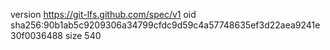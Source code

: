 version https://git-lfs.github.com/spec/v1
oid sha256:90b1ab5c9209306a34799cfdc9d59c4a57748635ef3d22aea9241e30f0036488
size 540
